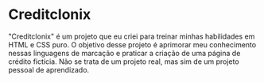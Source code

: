 # Creditclonix
"Creditclonix" é um projeto que eu criei para treinar minhas habilidades em HTML e CSS puro. O objetivo desse projeto é aprimorar meu conhecimento nessas linguagens de marcação e praticar a criação de uma página de crédito fictícia. Não se trata de um projeto real, mas sim de um projeto pessoal de aprendizado.
